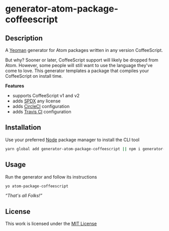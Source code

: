 # generator-atom-package-coffeescript

## Description

A [Yeoman](http://yeoman.io/authoring/user-interactions.html) generator for Atom packages written in any version CoffeeScript.

But why? Sooner or later, CoffeeScript support will likely be dropped from Atom. However, some people will still want to use the language they've come to love. This generator templates a package that compiles your CoffeeScript on install time.

**Features**

- supports CoffeeScript v1 and v2
- adds [SPDX](https://spdx.org/licenses/) any license
- adds [CircleCI](https://circleci.com/gh/visbot) configuration
- adds [Travis CI](https://travis-ci.org/idleberg/node-wili) configuration

## Installation

Use your preferred [Node](https://nodejs.org/) package manager to install the CLI tool

```sh
yarn global add generator-atom-package-coffeescript || npm i generator-atom-package-coffeescript -g
```

## Usage

Run the generator and follow its instructions

```sh
yo atom-package-coffeescript
```

*“That's all Folks!”*

## License

This work is licensed under the [MIT License](https://opensource.org/licenses/MIT)

